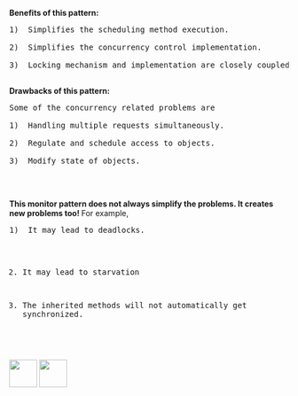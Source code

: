 
<b>Benefits of this pattern:</b>
<pre>
1)	Simplifies the scheduling method execution.

2)	Simplifies the concurrency control implementation.

3)	Locking mechanism and implementation are closely coupled.

</pre>
<b>Drawbacks of this pattern:</b>

<pre>
Some of the concurrency related problems are

1)	Handling multiple requests simultaneously.

2)	Regulate and schedule access to objects.

3)	Modify state of objects.

</pre>

<br>
<p><b>This monitor pattern does not always simplify the problems. It creates new problems too! 
</b>For example,</p>
<pre>
1)	It may lead to deadlocks.

2)	It may lead to starvation 

3)	The inherited methods will not automatically get synchronized.

</pre>



[<img src="https://cloud.githubusercontent.com/assets/14101008/11768481/3b7d20d6-a18b-11e5-95fe-a422966f4c03.png" width="50" height="50"></img>](https://github.com/hariniiyer/CSCI-5828_Presentation4_Software-Design-Patterns/edit/master/e4.md)
[<img src="https://cloud.githubusercontent.com/assets/14101008/11768482/3d2d0bbc-a18b-11e5-8766-2e7f5b241782.png" width="50" height="50"></img>](https://github.com/hariniiyer/CSCI-5828_Presentation4_Software-Design-Patterns/edit/master/b1.md)
